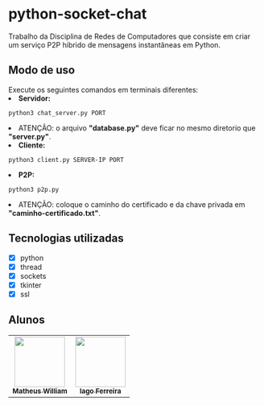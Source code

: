 # python-socket-chat
Trabalho da Disciplina de Redes de Computadores que consiste em criar um serviço P2P híbrido de mensagens instantâneas em Python.

<h2>Modo de uso</h2>
Execute os seguintes comandos em terminais diferentes:

<li><b>Servidor:</b> 

```
python3 chat_server.py PORT
```
<li>ATENÇÃO: o arquivo <b>"database.py"</b> deve ficar no mesmo diretorio que <b>"server.py"</b>.</li>
</li>
<li><b>Cliente:</b>

```
python3 client.py SERVER-IP PORT
```
</li>
<li><b>P2P:</b> 

```
python3 p2p.py
```
</li>
<li>ATENÇÃO: coloque o caminho do certificado e da chave privada em <b>"caminho-certificado.txt"</b>.</li>
<h2>Tecnologias utilizadas</h2>

- [X] python   
- [X] thread   
- [X] sockets
- [X] tkinter   
- [X] ssl

<h2>Alunos</h2>
<table>
  <tr>
    <td align="center"><a href="https://github.com/matheuswr89"><img src="https://avatars.githubusercontent.com/u/44068234?s=400&u=e722d5d1137d8f5b004a7c317dcaff953e23a349&v=4?s=100" width="100px;" alt=""/><br /><sub><b>Matheus William</b></sub></a><br /></td>
    <td align="center"><a href="https://github.com/iagxferreira"><img src="https://avatars.githubusercontent.com/u/48165335?v=4?s=100" width="100px;" alt=""/><br /><sub><b>Iago Ferreira</b></sub></a><br /></td>
  </tr>
</table>